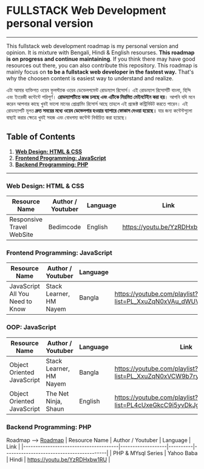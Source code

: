 # FULLSTACK Web Development personal version
----------------
This fullstack web development roadmap is my personal version and opinion. It is mixture with Bengali, Hindi & English resourses. **This roadmap is on progress and continue maintaining**. If you think there may have good resources out there, you can also contribute this repository. This roadmap is mainly focus on **to be a fullstack web developer in the fastest way.** That's why the choosen content is easiest way to understand and realize. 

এটা আমার ব্যক্তিগত ওয়েব ফুলস্ট্যাক ওয়েব ডেভেলপমেন্ট রোডম্যাপ রিসোর্স। এই রোডম্যাপ রিসোর্সটি বাংলা, হিন্দি এবং ইংরেজী কন্টেন্টে পরিপূর্ণ। **রোডম্যাপটিতে কাজ চলছে এবং এটিকে নিয়মিত মেইনটেইন করা হয়**। আপনি যদি মনে করেন আপনার কাছে খুবই ভালো মানের প্রোগ্রামিং রিসোর্স আছে তাহলে এই প্রজেক্ট কন্ট্রিবিউট করতে পারেন। এই রোডম্যাপটি মূলত **দ্রুত সময়ের মধ্যে ওয়েব ডেভেলপার হওয়ার ব্যাপারে ফোকাস দেওয়া হয়েছে।** যার জন্য কন্টেন্টগুলো বাছাই করার ক্ষেত্রে খুবই সহজ এবং বোধগম্য কন্টেন্ট নির্বাচিত করা হয়েছে। 



## Table of Contents

1. **[Web Design: HTML & CSS](https://github.com/mhasanmeet/FULLSTACK-webdev-roadmap#Web-Design-HTML--CSS)**<br>
2. **[Frontend Programming: JavaScript](https://github.com/mhasanmeet/FULLSTACK-webdev-roadmap#Frontend-Programming-JavaScript)**<br>
3. **[Backend Programming: PHP](https://github.com/mhasanmeet/FULLSTACK-webdev-roadmap#Backend-Programming-PHP)**<br>

----------------
### Web Design: HTML & CSS
| Resource Name                         | Author / Youtuber | Language | Link                                     |
|---------------------------------------|-------------------|----------|------------------------------------------|
| Responsive Travel WebSite             | Bedimcode         | English  | https://youtu.be/YzRDHxbw1RU             |

### Frontend Programming: JavaScript
| Resource Name                         | Author / Youtuber         | Language | Link  |
|---------------------------------------|---------------------------|----------|-------|
| JavaScript All You Need to Know       | Stack Learner, HM Nayem   | Bangla   | https://youtube.com/playlist?list=PL_XxuZqN0xVAu_dWUVFbscqZdTzE8t6Z1YzRDHxbw1RU  |
### OOP: JavaScript
| Resource Name                         | Author / Youtuber         | Language | Link  |
|---------------------------------------|---------------------------|----------|-------|
| Object Oriented JavaScript            | Stack Learner, HM Nayem   | Bangla   | https://youtube.com/playlist?list=PL_XxuZqN0xVCW9b7ryupXW69pnG0jzm7b  | 
| Object Oriented JavaScript            | The Net Ninja, Shaun      | English   | https://youtube.com/playlist?list=PL4cUxeGkcC9i5yvDkJgt60vNVWffpblB7  | 
### Backend Programming: PHP
Roadmap ⟶ [Roadmap](https://infinite.education/skillset/PHP_Developer)
| Resource Name                         | Author / Youtuber | Language | Link                                     |
|---------------------------------------|-------------------|----------|------------------------------------------|
| PHP & MYsql Series                    | Yahoo Baba        | Hindi    | https://youtu.be/YzRDHxbw1RU             |